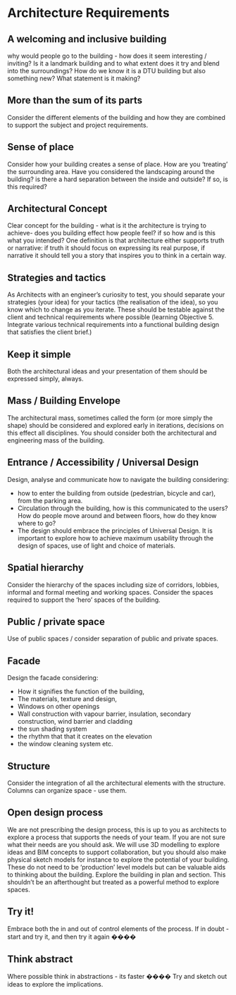 # Architecture Requirements

## A welcoming and inclusive building
why would people go to the building - how does it seem interesting / inviting?
Is it a landmark building and to what extent does it try and blend into the
surroundings? How do we know it is a DTU building but also something new? What
statement is it making?

## More than the sum of its parts
Consider the different elements of the building and how they are combined to
support the subject and project requirements.

## Sense of place
Consider how your building creates a sense of place. How are you ‘treating’
the surrounding area. Have you considered the landscaping around the building?
is there a hard separation between the inside and outside? If so, is this
required?

## Architectural Concept
Clear concept for the building - what is it the architecture is trying to
achieve- does you building effect how people feel? if so how and is this what
you intended? One definition is that architecture either supports truth or
narrative: if truth it should focus on expressing its real purpose, if
narrative it should tell you a story that inspires you to think in a certain
way.

## Strategies and tactics
As Architects with an engineer’s curiosity to test, you should separate your
strategies (your idea) for your tactics (the realisation of the idea), so you
know which to change as you iterate. These should be testable against the
client and technical requirements where possible (learning Objective 5.
Integrate various technical requirements into a functional building design
that satisfies the client brief.)

## Keep it simple
Both the architectural ideas and your presentation of them should be expressed
simply, always.

## Mass / Building Envelope
The architectural mass, sometimes called the form (or more simply the shape)
should be considered and explored early in iterations, decisions on this effect
all disciplines. You should consider both the architectural and engineering
mass of the building.

## Entrance / Accessibility / Universal Design
Design, analyse and communicate how to navigate the building considering:
* how to enter the building from outside (pedestrian, bicycle and car),
from the parking area.
* Circulation through the building, how is this communicated to the users?
How do people move around and between floors, how do they know where to
go?
* The design should embrace the principles of Universal Design. It is
important to explore how to achieve maximum usability through the design
of spaces, use of light and choice of materials.

## Spatial hierarchy
Consider the hierarchy of the spaces including size of corridors, lobbies,
informal and formal meeting and working spaces. Consider the spaces required
to support the ‘hero’ spaces of the building.

## Public / private space
Use of public spaces / consider separation of public and private spaces.

## Facade
Design the facade considering:
- How it signifies the function of the building,
- The materials, texture and design,
- Windows on other openings
- Wall construction with vapour barrier, insulation, secondary
construction, wind barrier and cladding
- the sun shading system
- the rhythm that that it creates on the elevation
- the window cleaning system etc.

## Structure
Consider the integration of all the architectural elements with the structure.
Columns can organize space - use them.

## Open design process
We are not prescribing the design process, this is up to you as architects to
explore a process that supports the needs of your team. If you are not sure
what their needs are you should ask. We will use 3D modelling to explore ideas
and BIM concepts to support collaboration, but you should also make physical
sketch models for instance to explore the potential of your building. These
do not need to be ‘production’ level models but can be valuable aids to
thinking about the building. Explore the building in plan and section. This
shouldn’t be an afterthought but treated as a powerful method to explore
spaces.

## Try it!
Embrace both the in and out of control elements of the process. If in doubt -
start and try it, and then try it again ����

## Think abstract
Where possible think in abstractions - its faster ���� Try and sketch out ideas
to explore the implications.
